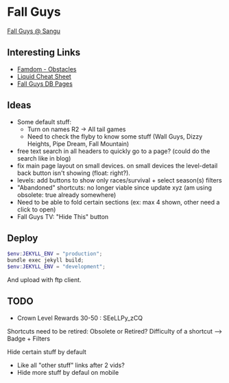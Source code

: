 Fall Guys
=========

[Fall Guys @ Sangu](https://sangu.be/fallguys)

## Interesting Links

- [Famdom - Obstacles](https://fallguysultimateknockout.fandom.com/wiki/Obstacles)
- [Liquid Cheat Sheet](https://cloudcannon.com/community/jekyll-cheat-sheet/)
- [Fall Guys DB Pages](https://github.com/fallguys-stuff/fallguys-cms)


## Ideas

- Some default stuff:
    - Turn on names R2 -> All tail games
    - Need to check the flyby to know some stuff (Wall Guys, Dizzy Heights, Pipe Dream, Fall Mountain)
- free text search in all headers to quickly go to a page? (could do the search like in blog)
- fix main page layout on small devices. on small devices the level-detail back button isn't showing (float: right?).
- levels: add buttons to show only races/survival + select season(s) filters
- "Abandoned" shortcuts: no longer viable since update xyz (am using obsolete: true already somewhere)
- Need to be able to fold certain sections (ex: max 4 shown, other need a click to open)
- Fall Guys TV: "Hide This" button


## Deploy

```ps1
$env:JEKYLL_ENV = "production";
bundle exec jekyll build;
$env:JEKYLL_ENV = "development";
```

And upload with ftp client.


## TODO

- Crown Level Rewards 30-50 : SEeLLPy_zCQ

Shortcuts need to be retired: Obsolete or Retired?
Difficulty of a shortcut --> Badge + Filters

Hide certain stuff by default
- Like all "other stuff" links after 2 vids?
- Hide more stuff by defaul on mobile
